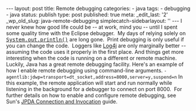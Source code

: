 --- layout: post title: Remote debugging categories: - java tags: - debugging - java status: publish type: post published: true meta: \_edit\_last: \'2\' \_wp\_old\_slug: java-remote-debugging simplecatch-sidebarlayout: \'\' --- I never knew how good life could be -- at work, mind you -- until I spent some quality time with the Eclipse debugger.  My days of relying solely on [<tt>System.out.println()</tt>][1] are long gone.  Print debugging is only useful if you can change the code.  Loggers like [Log4j][2] are only marginally better -- assuming the code uses it properly in the first place. And things get more interesting when the code is running on a different or remote machine.  Luckily, Java has a great remote debugging facility. Here\'s an example of how I enable remote debugging using command-line arguments. `-agentlib:jdwp=transport=dt_socket,address=8000,server=y,suspend=n` In this example, the remote application will start and run normally while listening in the background for a debugger to connect on port 8000.  For further details on how to enable and configure remote debugging, see Sun\'s [JPDA Connection and Invocation][3] guide. 

[1]: http://java.sun.com/javase/6/docs/api/java/lang/System.html#out "Javadoc for System.out"
[2]: http://logging.apache.org/log4j/1.2/index.html "Log4j"
[3]: http://java.sun.com/javase/6/docs/technotes/guides/jpda/conninv.html "JPDA guide"
